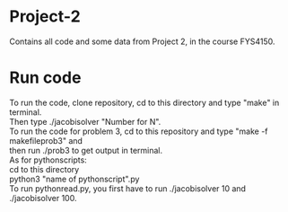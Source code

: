 # Project-2
Contains all code and some data from Project 2, in the course FYS4150. 


# Run code
To run the code, clone repository, cd to this directory and type "make" in terminal. <br>
Then type ./jacobisolver "Number for N". <br>
To run the code for problem 3, cd to this repository and type "make -f makefileprob3" and <br>
then run ./prob3 to get output in terminal. <br>
As for pythonscripts:  <br>
cd to this directory <br>
python3 "name of pythonscript".py <br>
To run pythonread.py, you first have to run ./jacobisolver 10 and ./jacobisolver 100. 



